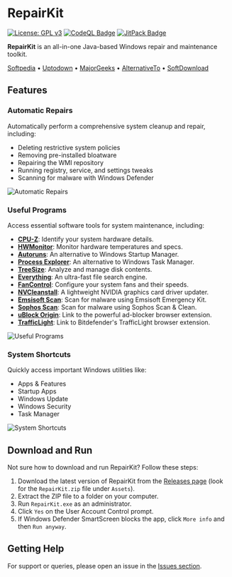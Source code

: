 # RepairKit

[![License: GPL v3](https://img.shields.io/badge/License-GPLv3-blue.svg)](https://www.gnu.org/licenses/gpl-3.0)
[![CodeQL Badge](https://github.com/Foulest/RepairKit/actions/workflows/codeql.yml/badge.svg)](https://github.com/Foulest/RepairKit/actions/workflows/codeql.yml)
[![JitPack Badge](https://jitpack.io/v/Foulest/RepairKit.svg)](https://jitpack.io/#Foulest/RepairKit)

**RepairKit** is an all-in-one Java-based Windows repair and maintenance toolkit.

[Softpedia](https://softpedia.com/get/System/OS-Enhancements/RepairKit.shtml)
• [Uptodown](https://repairkit.en.uptodown.com/windows)
• [MajorGeeks](https://majorgeeks.com/files/details/repairkit.html)
• [AlternativeTo](https://alternativeto.net/software/repairkit/about)
• [SoftDownload](https://softdownload.com.br/repare-pc-automaticamente-repairkit.html)

## Features

### **Automatic Repairs**

Automatically perform a comprehensive system cleanup and repair, including:

- Deleting restrictive system policies
- Removing pre-installed bloatware
- Repairing the WMI repository
- Running registry, service, and settings tweaks
- Scanning for malware with Windows Defender

![Automatic Repairs](https://i.imgur.com/nv0gf88.png)

### **Useful Programs**

Access essential software tools for system maintenance, including:

- **[CPU-Z](https://cpuid.com/softwares/cpu-z.html)**: Identify your system hardware details.
- **[HWMonitor](https://cpuid.com/softwares/hwmonitor.html)**: Monitor hardware temperatures and specs.
- **[Autoruns](https://learn.microsoft.com/en-us/sysinternals/downloads/autoruns)**: An alternative to Windows Startup
  Manager.
- **[Process Explorer](https://learn.microsoft.com/en-us/sysinternals/downloads/process-explorer)**: An alternative to
  Windows Task Manager.
- **[TreeSize](https://jam-software.com/treesize_free)**: Analyze and manage disk contents.
- **[Everything](https://voidtools.com)**: An ultra-fast file search engine.
- **[FanControl](https://getfancontrol.com)**: Configure your system fans and their speeds.
- **[NVCleanstall](https://techpowerup.com/download/techpowerup-nvcleanstall)**: A lightweight NVIDIA graphics card
  driver updater.
- **[Emsisoft Scan](https://emsisoft.com/en/home/emergency-kit)**: Scan for malware using Emsisoft Emergency Kit.
- **[Sophos Scan](https://www.sophos.com/en-us/free-tools/virus-removal-tool)**: Scan for malware using Sophos Scan &
  Clean.
- **[uBlock Origin](https://ublockorigin.com)**: Link to the powerful ad-blocker browser extension.
- **[TrafficLight](https://bitdefender.com/solutions/trafficlight.html)**: Link to Bitdefender's TrafficLight browser
  extension.

![Useful Programs](https://i.imgur.com/qrubaPA.png)

### **System Shortcuts**

Quickly access important Windows utilities like:

- Apps & Features
- Startup Apps
- Windows Update
- Windows Security
- Task Manager

![System Shortcuts](https://i.imgur.com/lmTsVSv.png)

## Download and Run

Not sure how to download and run RepairKit? Follow these steps:

1. Download the latest version of RepairKit from
   the [Releases page](https://github.com/Foulest/RepairKit/releases/latest) (look for the `RepairKit.zip` file
   under `Assets`).
2. Extract the ZIP file to a folder on your computer.
3. Run `RepairKit.exe` as an administrator.
4. Click `Yes` on the User Account Control prompt.
5. If Windows Defender SmartScreen blocks the app, click `More info` and then `Run anyway`.

## Getting Help

For support or queries, please open an issue in the [Issues section](https://github.com/Foulest/RepairKit/issues).
